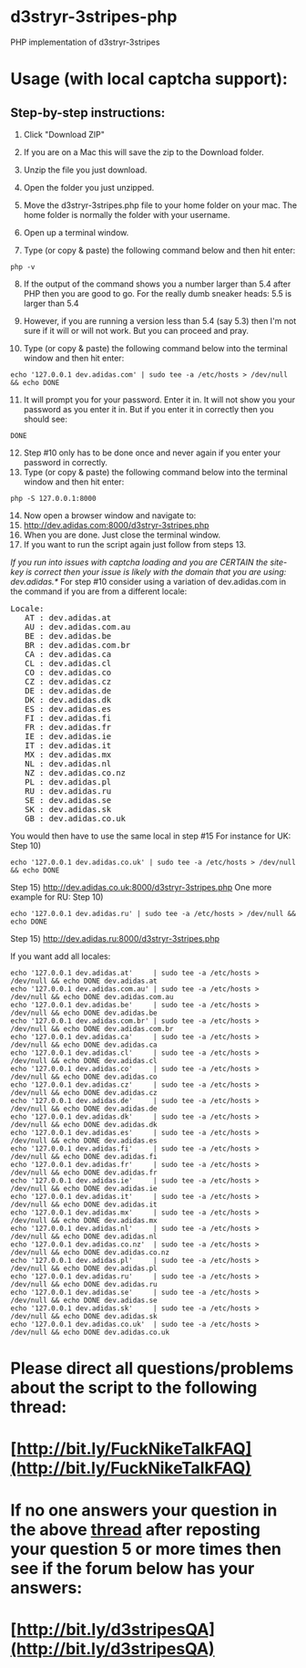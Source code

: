 # d3stryr-3stripes-php
PHP implementation of d3stryr-3stripes
# Usage (with local captcha support):
## Step-by-step instructions:

1) Click "Download ZIP"

2) If you are on a Mac this will save the zip to the Download folder.

3) Unzip the file you just download.

4) Open the folder you just unzipped.

5) Move the d3stryr-3stripes.php file to your home folder on your mac. The home folder is normally the folder with your username.

6) Open up a terminal window.

7) Type (or copy & paste) the following command below and then hit enter:

```
php -v
```

8) If the output of the command shows you a number larger than 5.4 after PHP then you are good to go. For the really dumb sneaker heads: 5.5 is larger than 5.4

9) However, if you are running a version less than 5.4 (say 5.3) then I'm not sure if it will or will not work. But you can proceed and pray.

10) Type (or copy & paste) the following command below into the terminal window and then hit enter:

```
echo '127.0.0.1 dev.adidas.com' | sudo tee -a /etc/hosts > /dev/null && echo DONE
```

11) It will prompt you for your password. Enter it in. It will not show you your password as you enter it in. But if you enter it in correctly then you should see:

```
DONE
```

12) Step #10 only has to be done once and never again if you enter your password in correctly.
13) Type (or copy & paste) the following command below into the terminal window and then hit enter:

```
php -S 127.0.0.1:8000
```

14) Now open a browser window and navigate to:
15) http://dev.adidas.com:8000/d3stryr-3stripes.php
16) When you are done. Just close the terminal window.
17) If you want to run the script again just follow from steps 13.

_If you run into issues with captcha loading and you are CERTAIN the site-key is correct then your issue is likely with the domain that you are using: dev.adidas.*_
For step #10 consider using a variation of dev.adidas.com in the command if you are from a different locale:
<pre>
Locale:
   AT : dev.adidas.at
   AU : dev.adidas.com.au
   BE : dev.adidas.be
   BR : dev.adidas.com.br
   CA : dev.adidas.ca
   CL : dev.adidas.cl
   CO : dev.adidas.co
   CZ : dev.adidas.cz
   DE : dev.adidas.de
   DK : dev.adidas.dk
   ES : dev.adidas.es
   FI : dev.adidas.fi
   FR : dev.adidas.fr
   IE : dev.adidas.ie
   IT : dev.adidas.it
   MX : dev.adidas.mx
   NL : dev.adidas.nl
   NZ : dev.adidas.co.nz
   PL : dev.adidas.pl
   RU : dev.adidas.ru
   SE : dev.adidas.se
   SK : dev.adidas.sk
   GB : dev.adidas.co.uk
</pre>

You would then have to use the same local in step #15
For instance for UK:
Step 10)

```
echo '127.0.0.1 dev.adidas.co.uk' | sudo tee -a /etc/hosts > /dev/null && echo DONE
```

Step 15)
http://dev.adidas.co.uk:8000/d3stryr-3stripes.php
One more example for RU:
Step 10)

```
echo '127.0.0.1 dev.adidas.ru' | sudo tee -a /etc/hosts > /dev/null && echo DONE
```

Step 15)
http://dev.adidas.ru:8000/d3stryr-3stripes.php

If you want add all locales:

```
echo '127.0.0.1 dev.adidas.at'     | sudo tee -a /etc/hosts > /dev/null && echo DONE dev.adidas.at
echo '127.0.0.1 dev.adidas.com.au' | sudo tee -a /etc/hosts > /dev/null && echo DONE dev.adidas.com.au
echo '127.0.0.1 dev.adidas.be'     | sudo tee -a /etc/hosts > /dev/null && echo DONE dev.adidas.be
echo '127.0.0.1 dev.adidas.com.br' | sudo tee -a /etc/hosts > /dev/null && echo DONE dev.adidas.com.br
echo '127.0.0.1 dev.adidas.ca'     | sudo tee -a /etc/hosts > /dev/null && echo DONE dev.adidas.ca
echo '127.0.0.1 dev.adidas.cl'     | sudo tee -a /etc/hosts > /dev/null && echo DONE dev.adidas.cl
echo '127.0.0.1 dev.adidas.co'     | sudo tee -a /etc/hosts > /dev/null && echo DONE dev.adidas.co
echo '127.0.0.1 dev.adidas.cz'     | sudo tee -a /etc/hosts > /dev/null && echo DONE dev.adidas.cz
echo '127.0.0.1 dev.adidas.de'     | sudo tee -a /etc/hosts > /dev/null && echo DONE dev.adidas.de
echo '127.0.0.1 dev.adidas.dk'     | sudo tee -a /etc/hosts > /dev/null && echo DONE dev.adidas.dk
echo '127.0.0.1 dev.adidas.es'     | sudo tee -a /etc/hosts > /dev/null && echo DONE dev.adidas.es
echo '127.0.0.1 dev.adidas.fi'     | sudo tee -a /etc/hosts > /dev/null && echo DONE dev.adidas.fi
echo '127.0.0.1 dev.adidas.fr'     | sudo tee -a /etc/hosts > /dev/null && echo DONE dev.adidas.fr
echo '127.0.0.1 dev.adidas.ie'     | sudo tee -a /etc/hosts > /dev/null && echo DONE dev.adidas.ie
echo '127.0.0.1 dev.adidas.it'     | sudo tee -a /etc/hosts > /dev/null && echo DONE dev.adidas.it
echo '127.0.0.1 dev.adidas.mx'     | sudo tee -a /etc/hosts > /dev/null && echo DONE dev.adidas.mx
echo '127.0.0.1 dev.adidas.nl'     | sudo tee -a /etc/hosts > /dev/null && echo DONE dev.adidas.nl
echo '127.0.0.1 dev.adidas.co.nz'  | sudo tee -a /etc/hosts > /dev/null && echo DONE dev.adidas.co.nz
echo '127.0.0.1 dev.adidas.pl'     | sudo tee -a /etc/hosts > /dev/null && echo DONE dev.adidas.pl
echo '127.0.0.1 dev.adidas.ru'     | sudo tee -a /etc/hosts > /dev/null && echo DONE dev.adidas.ru
echo '127.0.0.1 dev.adidas.se'     | sudo tee -a /etc/hosts > /dev/null && echo DONE dev.adidas.se
echo '127.0.0.1 dev.adidas.sk'     | sudo tee -a /etc/hosts > /dev/null && echo DONE dev.adidas.sk
echo '127.0.0.1 dev.adidas.co.uk'  | sudo tee -a /etc/hosts > /dev/null && echo DONE dev.adidas.co.uk
```
# Please direct all questions/problems about the script to the following thread:
# [http://bit.ly/FuckNikeTalkFAQ](http://bit.ly/FuckNikeTalkFAQ)

# If no one answers your question in the above [thread](http://bit.ly/FuckNikeTalkFAQ) after reposting your question 5 or more times then see if the forum below has your answers:
# [http://bit.ly/d3stripesQA](http://bit.ly/d3stripesQA)

